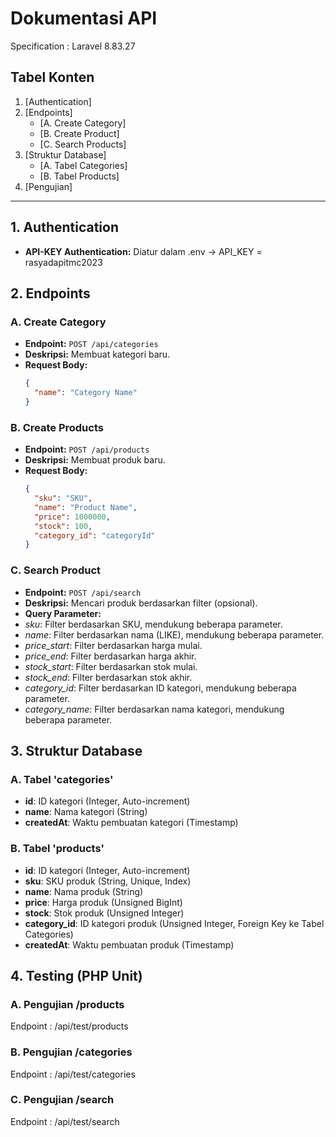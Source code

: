 # Dokumentasi API
Specification : Laravel 8.83.27

## Tabel Konten

1. [Authentication]
2. [Endpoints]
   - [A. Create Category]
   - [B. Create Product]
   - [C. Search Products]
3. [Struktur Database]
   - [A. Tabel Categories]
   - [B. Tabel Products]
4. [Pengujian]

---

## 1. Authentication

- **API-KEY Authentication:** Diatur dalam .env -> API_KEY = rasyadapitmc2023

## 2. Endpoints

### A. Create Category

- **Endpoint:** `POST /api/categories`
- **Deskripsi:** Membuat kategori baru.
- **Request Body:**
  ```json
  {
    "name": "Category Name"
  }

### B. Create Products

- **Endpoint:** `POST /api/products`
- **Deskripsi:** Membuat produk baru.
- **Request Body:**
  ```json
  {
    "sku": "SKU",
    "name": "Product Name",
    "price": 1000000,
    "stock": 100,
    "category_id": "categoryId"
  }

### C. Search Product

- **Endpoint:** `POST /api/search`
- **Deskripsi:** Mencari produk berdasarkan filter (opsional).
- **Query Parameter:**
- *sku*: Filter berdasarkan SKU, mendukung beberapa parameter.
- *name*: Filter berdasarkan nama (LIKE), mendukung beberapa parameter.
- *price_start*: Filter berdasarkan harga mulai.
- *price_end*: Filter berdasarkan harga akhir.
- *stock_start*: Filter berdasarkan stok mulai.
- *stock_end*: Filter berdasarkan stok akhir.
- *category_id*: Filter berdasarkan ID kategori, mendukung beberapa parameter.
- *category_name*: Filter berdasarkan nama kategori, mendukung beberapa parameter.

## 3. Struktur Database

### A. Tabel 'categories'
- **id**: ID kategori (Integer, Auto-increment)
- **name**: Nama kategori (String)
- **createdAt**: Waktu pembuatan kategori (Timestamp)

### B. Tabel 'products'
- **id**: ID kategori (Integer, Auto-increment)
- **sku**: SKU produk (String, Unique, Index)
- **name**: Nama produk (String)
- **price**: Harga produk (Unsigned BigInt)
- **stock**: Stok produk (Unsigned Integer)
- **category_id**: ID kategori produk (Unsigned Integer, Foreign Key ke Tabel Categories)
- **createdAt**: Waktu pembuatan produk (Timestamp)

## 4. Testing (PHP Unit)

### A. Pengujian /products
Endpoint : /api/test/products

### B. Pengujian /categories
Endpoint : /api/test/categories

### C. Pengujian /search
Endpoint : /api/test/search
